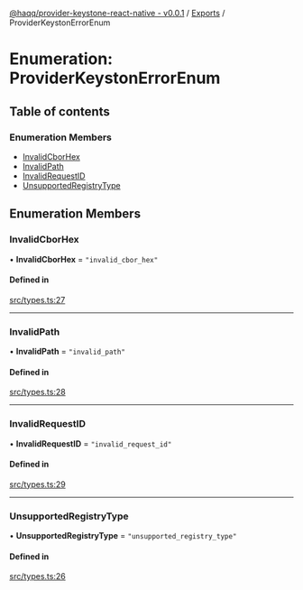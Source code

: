 [@haqq/provider-keystone-react-native - v0.0.1](../README.md) / [Exports](../modules.md) / ProviderKeystonErrorEnum

# Enumeration: ProviderKeystonErrorEnum

## Table of contents

### Enumeration Members

- [InvalidCborHex](ProviderKeystonErrorEnum.md#invalidcborhex)
- [InvalidPath](ProviderKeystonErrorEnum.md#invalidpath)
- [InvalidRequestID](ProviderKeystonErrorEnum.md#invalidrequestid)
- [UnsupportedRegistryType](ProviderKeystonErrorEnum.md#unsupportedregistrytype)

## Enumeration Members

### InvalidCborHex

• **InvalidCborHex** = ``"invalid_cbor_hex"``

#### Defined in

[src/types.ts:27](https://github.com/haqq-network/haqq-wallet-provider-keystone-react-native/blob/4643607/src/types.ts#L27)

___

### InvalidPath

• **InvalidPath** = ``"invalid_path"``

#### Defined in

[src/types.ts:28](https://github.com/haqq-network/haqq-wallet-provider-keystone-react-native/blob/4643607/src/types.ts#L28)

___

### InvalidRequestID

• **InvalidRequestID** = ``"invalid_request_id"``

#### Defined in

[src/types.ts:29](https://github.com/haqq-network/haqq-wallet-provider-keystone-react-native/blob/4643607/src/types.ts#L29)

___

### UnsupportedRegistryType

• **UnsupportedRegistryType** = ``"unsupported_registry_type"``

#### Defined in

[src/types.ts:26](https://github.com/haqq-network/haqq-wallet-provider-keystone-react-native/blob/4643607/src/types.ts#L26)
